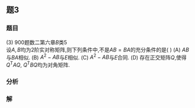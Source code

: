 ## 题3
### 题目
(3) 900题数二第六章$B$类5  
设$A, B$均为2阶实对称矩阵,则下列条件中,不是$AB = BA$的充分条件的是( )
(A) $AB$与$BA$相似.
(B) $A^2 - AB$与$E$相似.
(C) $A^2 - AB$与$E$合同.
(D) 存在正交矩阵$Q$,使得$Q^{\mathrm{T}}AQ$, $Q^{\mathrm{T}}BQ$均为对角矩阵.
### 分析

### 解
